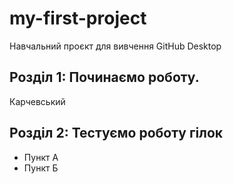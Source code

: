 # my-first-project
Навчальний проєкт для вивчення GitHub Desktop

## Розділ 1: Починаємо роботу.
Карчевський

## Розділ 2: Тестуємо роботу гілок
*   Пункт А
*   Пункт Б
